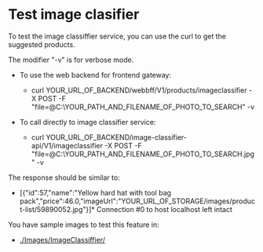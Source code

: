 # Test image clasifier

To test the image classiffier service, you can use the curl to get the suggested products.

The modifier "-v" is for verbose mode.

* To use the web backend for frontend gateway:
    * curl YOUR_URL_OF_BACKEND/webbff/V1/products/imageclassifier -X POST -F "file=@C:\YOUR_PATH_AND_FILENAME_OF_PHOTO_TO_SEARCH"  -v

* To call directly to image classifier service:
    * curl YOUR_URL_OF_BACKEND/image-classifier-api/V1/imageclassifier -X POST -F "file=@C:\YOUR_PATH_AND_FILENAME_OF_PHOTO_TO_SEARCH.jpg"  -v

The response should be similar to:
* [{"id":57,"name":"Yellow hard hat with tool bag pack","price":46.0,"imageUrl":"YOUR_URL_OF_STORAGE/images/product-list/59890052.jpg"}]* Connection #0 to host localhost left intact


You have sample images to test this feature in:
* [./Images/ImageClassiffier/](./Images/ImageClassiffier/)

